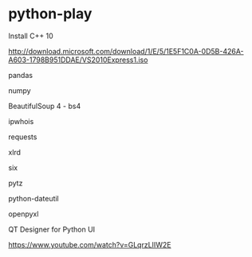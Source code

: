 # python-play

Install C++ 10

http://download.microsoft.com/download/1/E/5/1E5F1C0A-0D5B-426A-A603-1798B951DDAE/VS2010Express1.iso


pandas

numpy

BeautifulSoup 4 - bs4

ipwhois

requests

xlrd

six

pytz

python-dateutil

openpyxl


QT Designer for Python UI

https://www.youtube.com/watch?v=GLqrzLIIW2E

